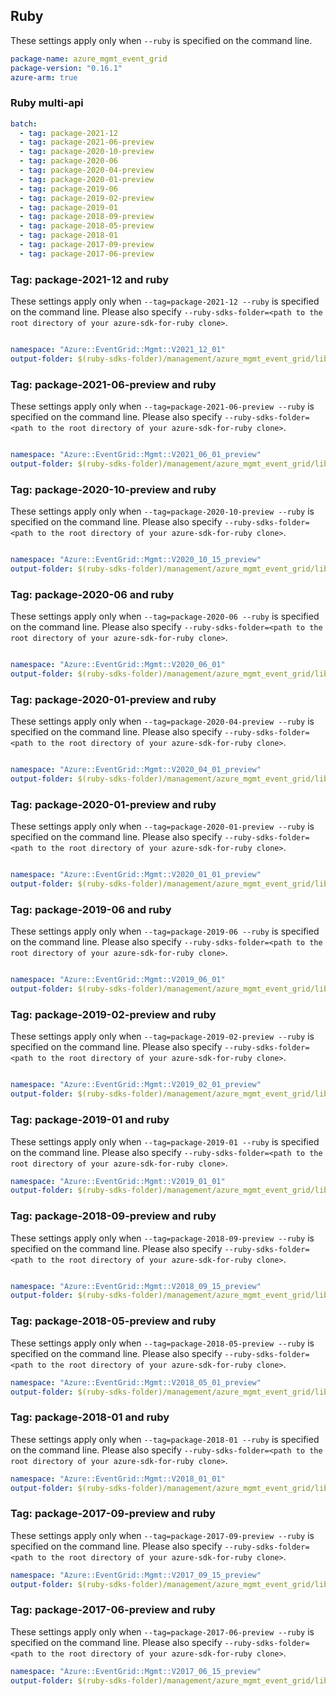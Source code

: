 ## Ruby

These settings apply only when `--ruby` is specified on the command line.

``` yaml
package-name: azure_mgmt_event_grid
package-version: "0.16.1"
azure-arm: true
```

### Ruby multi-api

``` yaml $(ruby) && $(multiapi)
batch:
  - tag: package-2021-12
  - tag: package-2021-06-preview
  - tag: package-2020-10-preview
  - tag: package-2020-06
  - tag: package-2020-04-preview
  - tag: package-2020-01-preview
  - tag: package-2019-06
  - tag: package-2019-02-preview
  - tag: package-2019-01
  - tag: package-2018-09-preview
  - tag: package-2018-05-preview
  - tag: package-2018-01
  - tag: package-2017-09-preview
  - tag: package-2017-06-preview
```
### Tag: package-2021-12 and ruby
These settings apply only when `--tag=package-2021-12 --ruby` is specified on the command line.
Please also specify `--ruby-sdks-folder=<path to the root directory of your azure-sdk-for-ruby clone>`.

``` yaml $(tag) == 'package-2021-12' && $(ruby)

namespace: "Azure::EventGrid::Mgmt::V2021_12_01"
output-folder: $(ruby-sdks-folder)/management/azure_mgmt_event_grid/lib
```

### Tag: package-2021-06-preview and ruby
These settings apply only when `--tag=package-2021-06-preview --ruby` is specified on the command line.
Please also specify `--ruby-sdks-folder=<path to the root directory of your azure-sdk-for-ruby clone>`.

``` yaml $(tag) == 'package-2021-06-preview' && $(ruby)

namespace: "Azure::EventGrid::Mgmt::V2021_06_01_preview"
output-folder: $(ruby-sdks-folder)/management/azure_mgmt_event_grid/lib
```

### Tag: package-2020-10-preview and ruby
These settings apply only when `--tag=package-2020-10-preview --ruby` is specified on the command line.
Please also specify `--ruby-sdks-folder=<path to the root directory of your azure-sdk-for-ruby clone>`.

``` yaml $(tag) == 'package-2020-10-preview' && $(ruby)

namespace: "Azure::EventGrid::Mgmt::V2020_10_15_preview"
output-folder: $(ruby-sdks-folder)/management/azure_mgmt_event_grid/lib
```


### Tag: package-2020-06 and ruby
These settings apply only when `--tag=package-2020-06 --ruby` is specified on the command line.
Please also specify `--ruby-sdks-folder=<path to the root directory of your azure-sdk-for-ruby clone>`.

``` yaml $(tag) == 'package-2020-06' && $(ruby)

namespace: "Azure::EventGrid::Mgmt::V2020_06_01"
output-folder: $(ruby-sdks-folder)/management/azure_mgmt_event_grid/lib
```

### Tag: package-2020-01-preview and ruby
These settings apply only when `--tag=package-2020-04-preview --ruby` is specified on the command line.
Please also specify `--ruby-sdks-folder=<path to the root directory of your azure-sdk-for-ruby clone>`.

``` yaml $(tag) == 'package-2020-04-preview' && $(ruby)

namespace: "Azure::EventGrid::Mgmt::V2020_04_01_preview"
output-folder: $(ruby-sdks-folder)/management/azure_mgmt_event_grid/lib
```

### Tag: package-2020-01-preview and ruby
These settings apply only when `--tag=package-2020-01-preview --ruby` is specified on the command line.
Please also specify `--ruby-sdks-folder=<path to the root directory of your azure-sdk-for-ruby clone>`.

``` yaml $(tag) == 'package-2020-01-preview' && $(ruby)

namespace: "Azure::EventGrid::Mgmt::V2020_01_01_preview"
output-folder: $(ruby-sdks-folder)/management/azure_mgmt_event_grid/lib
```

### Tag: package-2019-06 and ruby
These settings apply only when `--tag=package-2019-06 --ruby` is specified on the command line.
Please also specify `--ruby-sdks-folder=<path to the root directory of your azure-sdk-for-ruby clone>`.

``` yaml $(tag) == 'package-2019-06' && $(ruby)

namespace: "Azure::EventGrid::Mgmt::V2019_06_01"
output-folder: $(ruby-sdks-folder)/management/azure_mgmt_event_grid/lib
```

### Tag: package-2019-02-preview and ruby
These settings apply only when `--tag=package-2019-02-preview --ruby` is specified on the command line.
Please also specify `--ruby-sdks-folder=<path to the root directory of your azure-sdk-for-ruby clone>`.

``` yaml $(tag) == 'package-2019-02-preview' && $(ruby)

namespace: "Azure::EventGrid::Mgmt::V2019_02_01_preview"
output-folder: $(ruby-sdks-folder)/management/azure_mgmt_event_grid/lib
```

### Tag: package-2019-01 and ruby

These settings apply only when `--tag=package-2019-01 --ruby` is specified on the command line.
Please also specify `--ruby-sdks-folder=<path to the root directory of your azure-sdk-for-ruby clone>`.

``` yaml $(tag) == 'package-2019-01' && $(ruby)
namespace: "Azure::EventGrid::Mgmt::V2019_01_01"
output-folder: $(ruby-sdks-folder)/management/azure_mgmt_event_grid/lib
```

### Tag: package-2018-09-preview and ruby 
These settings apply only when `--tag=package-2018-09-preview --ruby` is specified on the command line. 
Please also specify `--ruby-sdks-folder=<path to the root directory of your azure-sdk-for-ruby clone>`. 

``` yaml $(tag) == 'package-2018-09-preview' && $(ruby) 

namespace: "Azure::EventGrid::Mgmt::V2018_09_15_preview" 
output-folder: $(ruby-sdks-folder)/management/azure_mgmt_event_grid/lib 
```

### Tag: package-2018-05-preview and ruby

These settings apply only when `--tag=package-2018-05-preview --ruby` is specified on the command line.
Please also specify `--ruby-sdks-folder=<path to the root directory of your azure-sdk-for-ruby clone>`.

``` yaml $(tag) == 'package-2018-05-preview' && $(ruby)
namespace: "Azure::EventGrid::Mgmt::V2018_05_01_preview"
output-folder: $(ruby-sdks-folder)/management/azure_mgmt_event_grid/lib
```

### Tag: package-2018-01 and ruby

These settings apply only when `--tag=package-2018-01 --ruby` is specified on the command line.
Please also specify `--ruby-sdks-folder=<path to the root directory of your azure-sdk-for-ruby clone>`.

``` yaml $(tag) == 'package-2018-01' && $(ruby)
namespace: "Azure::EventGrid::Mgmt::V2018_01_01"
output-folder: $(ruby-sdks-folder)/management/azure_mgmt_event_grid/lib
```

### Tag: package-2017-09-preview and ruby

These settings apply only when `--tag=package-2017-09-preview --ruby` is specified on the command line.
Please also specify `--ruby-sdks-folder=<path to the root directory of your azure-sdk-for-ruby clone>`.

``` yaml $(tag) == 'package-2017-09-preview' && $(ruby)
namespace: "Azure::EventGrid::Mgmt::V2017_09_15_preview"
output-folder: $(ruby-sdks-folder)/management/azure_mgmt_event_grid/lib
```

### Tag: package-2017-06-preview and ruby

These settings apply only when `--tag=package-2017-06-preview --ruby` is specified on the command line.
Please also specify `--ruby-sdks-folder=<path to the root directory of your azure-sdk-for-ruby clone>`.

``` yaml $(tag) == 'package-2017-06-preview' && $(ruby)
namespace: "Azure::EventGrid::Mgmt::V2017_06_15_preview"
output-folder: $(ruby-sdks-folder)/management/azure_mgmt_event_grid/lib
```
